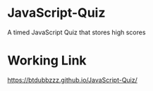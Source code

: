 # JavaScript-Quiz
A timed JavaScript Quiz that stores high scores

# Working Link
 https://btdubbzzz.github.io/JavaScript-Quiz/

